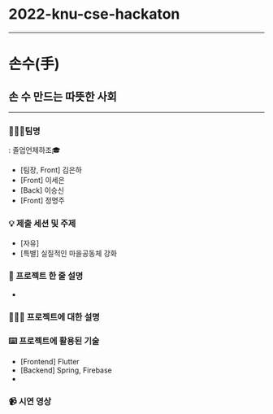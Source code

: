 # 2022-knu-cse-hackaton
---
# 손수(手)
## 손 수 만드는 따뜻한 사회
---
### 👩🏻‍🎓팀명
: 졸업언제하조🎓
- [팀장, Front] 김은하
- [Front] 이세은
- [Back] 이승신
- [Front] 정명주
 
### 💡 제출 세션 및 주제
- [자유] 
- [특별] 실질적인 마을공동체 강화

### 👥 프로젝트 한 줄 설명
- 

### 🧑🏻‍🦯 프로젝트에 대한 설명

### ⌨️ 프로젝트에 활용된 기술
- [Frontend] Flutter
- [Backend] Spring, Firebase
- 

### 📹 시연 영상
